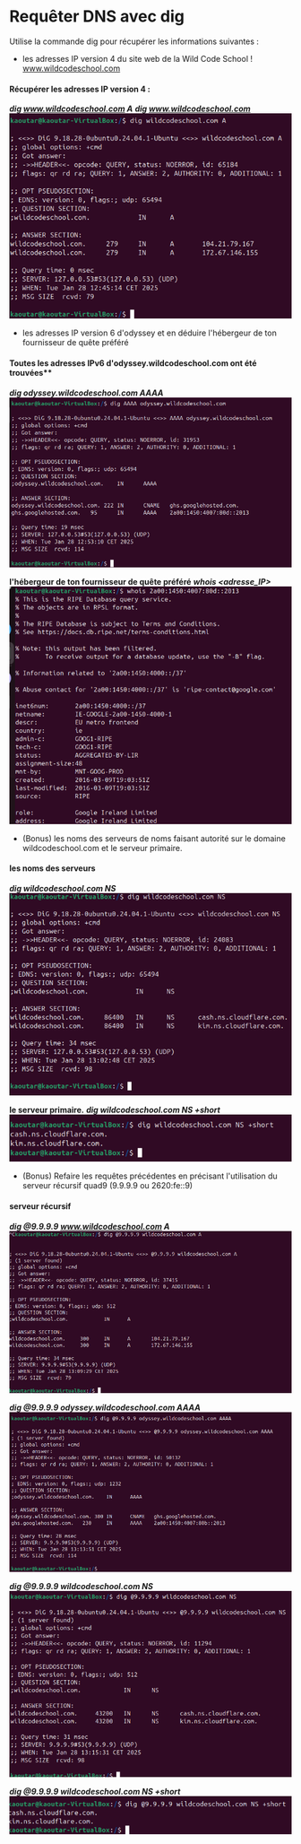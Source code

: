 # Requêter DNS avec dig

Utilise la commande dig pour récupérer les informations suivantes :

- les adresses IP version 4 du site web de la Wild Code School ! www.wildcodeschool.com
#### Récupérer les adresses IP version 4 :
***dig www.wildcodeschool.com A***
***dig www.wildcodeschool.com***
![adresses IP 4](https://github.com/KAOUTARBAH/PowerShell-3/blob/main/imageDig/adresseip4.png)

- les adresses IP version 6 d'odyssey et en déduire l'hébergeur de ton fournisseur de quête préféré
#### Toutes les adresses IPv6 d'odyssey.wildcodeschool.com ont été trouvées**
***dig odyssey.wildcodeschool.com AAAA***
![adresses IP 6](https://github.com/KAOUTARBAH/PowerShell-3/blob/main/imageDig/adresseip6.png)

**l'hébergeur de ton fournisseur de quête préféré**
***whois <adresse_IP>***
![whois](https://github.com/KAOUTARBAH/PowerShell-3/blob/main/imageDig/whois.png)

- (Bonus) les noms des serveurs de noms faisant autorité sur le domaine wildcodeschool.com et le serveur primaire.
#### les noms des serveurs 
***dig wildcodeschool.com NS***
![nom serveurs](https://github.com/KAOUTARBAH/PowerShell-3/blob/main/imageDig/domine.png)

**le serveur primaire.**
***dig wildcodeschool.com NS +short***
![serveur primaire](https://github.com/KAOUTARBAH/PowerShell-3/blob/main/imageDig/domaineP.png)

- (Bonus) Refaire les requêtes précédentes en précisant l'utilisation du serveur récursif quad9 (9.9.9.9 ou 2620:fe::9)
#### serveur récursif
***dig @9.9.9.9 www.wildcodeschool.com A***
![serveur récursif ip4](https://github.com/KAOUTARBAH/PowerShell-3/blob/main/imageDig/dns9.png)

***dig @9.9.9.9 odyssey.wildcodeschool.com AAAA***
![serveur récursif ip6](https://github.com/KAOUTARBAH/PowerShell-3/blob/main/imageDig/dns6.png)

***dig @9.9.9.9 wildcodeschool.com NS***
![serveur récursif nom serveur](https://github.com/KAOUTARBAH/PowerShell-3/blob/main/imageDig/dnsns.png)

***dig @9.9.9.9 wildcodeschool.com NS +short***
![serveur récursif nom serveur](https://github.com/KAOUTARBAH/PowerShell-3/blob/main/imageDig/dnsnssh.png)
